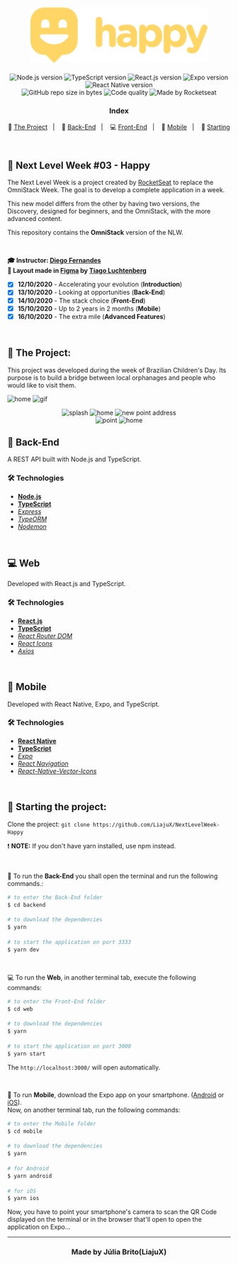 <h1 align="center">
  <img src="./web/src/assets/images/readme-logo.svg" alt="Happy" width="400px">
</h1>

<p align="center">
  <img alt="Node.js version" src="https://img.shields.io/badge/Node.js-v12.16.1-689f63?style=flat&logoColor=689f63&logo=node.js">
  
  <img alt="TypeScript version" src="https://img.shields.io/badge/TypeScript-v3.9.3-007acc?style=flat&logoColor=007acc&logo=typescript">
  
  <img alt="React.js version" src="https://img.shields.io/badge/React.js-v16.13.1-60dafb?style=flat&logoColor=60dafb&logo=react">

  <img alt="Expo version" src="https://img.shields.io/badge/Expo-v36.0.0-blue?style=flat&logo=expo">

  <img alt="React Native version" src="https://img.shields.io/badge/React_Native-v0.62.2-7159c1?style=flat&logoColor=60dafb&logo=react">
  
  <br>
  
  <img alt="GitHub repo size in bytes" src="https://img.shields.io/github/repo-size/LiajuX/NextLevelWeek-Happy?color=green">
  
  <img alt="Code quality" src="https://api.codacy.com/project/badge/Grade/722ecf5da4644001995eba58bb45bfe9">
  
  <img alt="Made by Rocketseat" src="https://img.shields.io/github/license/Liajux/NextLevelWeek-Happy">
</p>

<h3 align="center">
  Index
</h3>

<p align="center">
  🙂 <a href="#%EF%B8%8F-the-project">The Project</a>&nbsp;&nbsp;&nbsp;|&nbsp;&nbsp;&nbsp;
  🤖 <a href="#-back-end">Back-End</a>&nbsp;&nbsp;&nbsp;|&nbsp;&nbsp;&nbsp;
  💻 <a href="#-front-end">Front-End</a>&nbsp;&nbsp;&nbsp;|&nbsp;&nbsp;&nbsp;
  📱 <a href="#-mobile">Mobile</a>&nbsp;&nbsp;&nbsp;|&nbsp;&nbsp;&nbsp;
  🏁 <a href="#-starting-the-project">Starting</a>
</p>

<br>

## 🚀 Next Level Week #03 - Happy  
The Next Level Week is a project created by [RocketSeat](https://rocketseat.com.br/) to replace the OmniStack Week. The goal is to develop a complete application in a week.

This new model differs from the other by having two versions, the Discovery, designed for beginners, and the OmniStack, with the more advanced content.

This repository contains the **OmniStack** version of the NLW.

<br>

**🎓  Instructor: [Diego Fernandes](https://www.linkedin.com/in/diego-schell-fernandes/)**<br>
**🎨  Layout made in [Figma](https://www.figma.com/) by [Tiago Luchtenberg](https://www.linkedin.com/in/tiago-luchtenberg-0b9a3b97/)**<br>

- [X] **12/10/2020** - Accelerating your evolution (**Introduction**)
- [X] **13/10/2020** - Looking at opportunities (**Back-End**)
- [X] **14/10/2020** - The stack choice (**Front-End**)
- [X] **15/10/2020** - Up to 2 years in 2 months (**Mobile**)
- [X] **16/10/2020** - The extra mile (**Advanced Features**)

<br> 

## 🙂 The Project:

This project was developed during the week of Brazilian Children's Day. Its purpose is to build a bridge between local orphanages and people who would like to visit them. 

![home](https://user-images.githubusercontent.com/53796370/104255171-38fe2600-5457-11eb-8ec6-61c4d00e0ca4.png)
![gif](https://user-images.githubusercontent.com/53796370/104255022-e02e8d80-5456-11eb-821d-091bcf72e496.gif)

<div align="center">
  <img src="https://user-images.githubusercontent.com/53796370/104258674-ce50e880-545e-11eb-9da5-4678b84b45fd.png" alt="splash" width="250">
  <img src="https://user-images.githubusercontent.com/53796370/104258684-d3ae3300-545e-11eb-9c3f-cba8b06e9d85.png" alt="home" width="250">
  <img src="https://user-images.githubusercontent.com/53796370/104258702-da3caa80-545e-11eb-972c-11d170f94f2c.png" alt="new point address" width="250">
</div>

<div align="center">
  <img src="https://user-images.githubusercontent.com/53796370/104258986-47504000-545f-11eb-8ab5-1c4903d45120.png" alt="point" width="250">
  <img src="https://user-images.githubusercontent.com/53796370/104258981-44ede600-545f-11eb-9676-5fec7622e1eb.png" alt="home" width="250">
</div>

## 🤖 Back-End
A REST API built with Node.js and TypeScript.

### 🛠 Technologies
- **[Node.js](https://nodejs.org/en/)**
- **[TypeScript](https://www.typescriptlang.org/)**
- *[Express](https://expressjs.com/pt-br/)*
- *[TypeORM](https://typeorm.io/#/)*
- *[Nodemon](https://nodemon.io/)*

<br>

## 💻 Web
Developed with React.js and TypeScript.

### 🛠 Technologies
- **[React.js](https://reactjs.org/)**
- **[TypeScript](https://www.typescriptlang.org/)**
- *[React Router DOM](https://reacttraining.com/react-router/web/guides/quick-start)*
- *[React Icons](https://react-icons.netlify.com/#/)*
- *[Axios](https://nodemon.io/)*

<br>

## 📱 Mobile
Developed with React Native, Expo, and TypeScript.

### 🛠 Technologies
- **[React Native](https://reactnative.dev/)**
- **[TypeScript](https://www.typescriptlang.org/)**
- *[Expo](https://expo.io/)*
- *[React Navigation](https://reactnavigation.org/)*
- *[React-Native-Vector-Icons](https://github.com/oblador/react-native-vector-icons)*

<br>

## 🏁 Starting the project:

Clone the project: `git clone https://github.com/LiajuX/NextLevelWeek-Happy`

❗ **NOTE:** If you don't have yarn installed, use npm instead.

<br>

🤖 To run the **Back-End** you shall open the terminal and run the following commands.:

````zsh
# to enter the Back-End folder
$ cd backend

# to download the dependencies
$ yarn

# to start the application on port 3333
$ yarn dev
````

<br>

💻 To run the **Web**, in another terminal tab, execute the following commands:

````zsh
# to enter the Front-End folder
$ cd web

# to download the dependencies
$ yarn

# to start the application on port 3000
$ yarn start
````
The `http://localhost:3000/` will open automatically.

<br>

📱 To run **Mobile**, download the Expo app on your smartphone. ([Android](https://play.google.com/store/apps/details?id=host.exp.exponent&hl=pt_BR) or [iOS](https://apps.apple.com/br/app/expo-client/id982107779)).
<br>Now, on another terminal tab, run the following commands:

````zsh
# to enter the Mobile folder
$ cd mobile

# to download the dependencies
$ yarn

# for Android
$ yarn android

# for iOS
$ yarn ios
````
Now, you have to point your smartphone's camera to scan the QR Code displayed on the terminal or in the browser that'll open to open the application on Expo...

---

<h3 align="center" >
  Made by Júlia Brito(LiajuX)
</h3>
